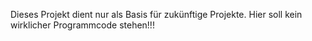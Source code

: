 Dieses Projekt dient nur als Basis für zukünftige Projekte.
Hier soll kein wirklicher Programmcode stehen!!!
